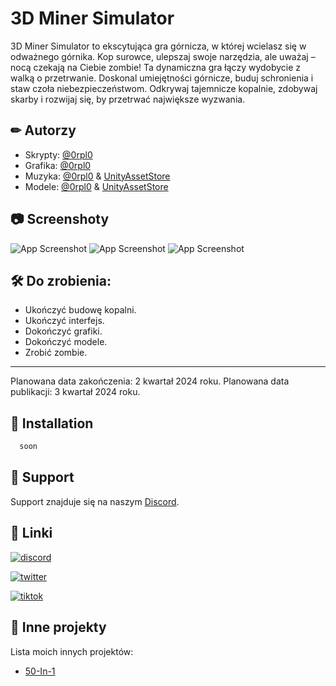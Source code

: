 
# 3D Miner Simulator

3D Miner Simulator to ekscytująca gra górnicza, w której wcielasz się w odważnego górnika. Kop surowce, ulepszaj swoje narzędzia, ale uważaj – nocą czekają na Ciebie zombie! Ta dynamiczna gra łączy wydobycie z walką o przetrwanie. Doskonal umiejętności górnicze, buduj schronienia i staw czoła niebezpieczeństwom. Odkrywaj tajemnicze kopalnie, zdobywaj skarby i rozwijaj się, by przetrwać największe wyzwania. 


## ✏ Autorzy

- Skrypty: [@0rpl0](https://github.com/0rpl0)
- Grafika: [@0rpl0](https://github.com/0rpl0) 
- Muzyka: [@0rpl0](https://github.com/0rpl0) & [UnityAssetStore](https://assetstore.unity.com/)
- Modele: [@0rpl0](https://github.com/0rpl0) & [UnityAssetStore](https://assetstore.unity.com/)



## 📷 Screenshoty

![App Screenshot](https://cdn.discordapp.com/attachments/1184197305239359619/1184197319151861860/image.png?ex=658b18b2&is=6578a3b2&hm=3f05f559ea3de8d87adc0b38184921c5286e4085b966a634d581d788b7d768af&)
![App Screenshot](https://media.discordapp.net/attachments/1184197305239359619/1184197623024980029/image.png?ex=658b18fa&is=6578a3fa&hm=aeca115aeae3dc3c83377e4afb5b86fb67070219565d7368d0b92665b7b193b2&=&format=webp&quality=lossless)
![App Screenshot](https://media.discordapp.net/attachments/1184197305239359619/1184197808899764254/image.png?ex=658b1926&is=6578a426&hm=e9634695bd883c297ea07877dbf5e33fb67d0e0dc158517e5f7f64abcd1161a4&=&format=webp&quality=lossless)



## 🛠 Do zrobienia:

- Ukończyć budowę kopalni.
- Ukończyć interfejs.
- Dokończyć grafiki.
- Dokończyć modele.
- Zrobić zombie.

-------------------------------------------------

Planowana data zakończenia: 2 kwartał 2024 roku.
Planowana data publikacji: 3 kwartał 2024 roku.


## 📲 Installation

```bash
  soon
```
    
## 💙 Support

Support znajduje się na naszym [Discord](https://discord.gg/cNANdp53nN).


## 🔗 Linki
[![discord](https://img.shields.io/badge/discord-000000?style=for-the-badge&logo=discord&logoColor=blue)](https://discord.gg/cNANdp53nN)

[![twitter](https://img.shields.io/badge/twitter-1DA1F2?style=for-the-badge&logo=twitter&logoColor=white)](https://twitter.com/)

[![tiktok](https://img.shields.io/badge/tiktok-FF0000?style=for-the-badge&logo=tiktok&logoColor=black)](https://tiktok.com/)


## 💼 Inne projekty

Lista moich innych projektów:

- [50-In-1](https://github.com/0rpl0/50In1)


